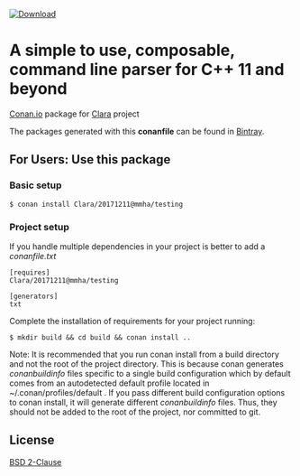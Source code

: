 [ ![Download](https://api.bintray.com/packages/mmha/conan/Clara%3Ammha/images/download.svg) ](https://bintray.com/mmha/conan/Clara%3Ammha/_latestVersion)
# A simple to use, composable, command line parser for C++ 11 and beyond

[Conan.io](https://conan.io) package for [Clara](https://github.com/catchorg/Clara) project

The packages generated with this **conanfile** can be found in [Bintray](https://bintray.com/mmha/conan/Clara).

## For Users: Use this package

### Basic setup

    $ conan install Clara/20171211@mmha/testing

### Project setup

If you handle multiple dependencies in your project is better to add a *conanfile.txt*

    [requires]
    Clara/20171211@mmha/testing

    [generators]
    txt

Complete the installation of requirements for your project running:

    $ mkdir build && cd build && conan install ..

Note: It is recommended that you run conan install from a build directory and not the root of the project directory.  This is because conan generates *conanbuildinfo* files specific to a single build configuration which by default comes from an autodetected default profile located in ~/.conan/profiles/default .  If you pass different build configuration options to conan install, it will generate different *conanbuildinfo* files.  Thus, they should not be added to the root of the project, nor committed to git.

## License
[BSD 2-Clause](LICENSE)
